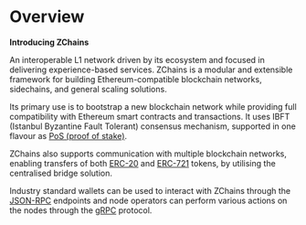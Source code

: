 # Overview

**Introducing ZChains**

An interoperable L1 network driven by its ecosystem and focused in delivering experience-based services. ZChains is a modular and extensible framework for building Ethereum-compatible blockchain networks, sidechains, and general scaling solutions.

Its primary use is to bootstrap a new blockchain network while providing full compatibility with Ethereum smart contracts and transactions. It uses IBFT (Istanbul Byzantine Fault Tolerant) consensus mechanism, supported in one flavour as [PoS (proof of stake)](https://zchains.gitbook.io/zchains-whitepaper/consensus/pos-stake-unstake).

ZChains also supports communication with multiple blockchain networks, enabling transfers of both [ERC-20](https://ethereum.org/en/developers/docs/standards/tokens/erc-20/) and [ERC-721](https://ethereum.org/en/developers/docs/standards/tokens/erc-721) tokens, by utilising the centralised bridge solution.

Industry standard wallets can be used to interact with ZChains through the [JSON-RPC](https://zchains.gitbook.io/zchains-whitepaper/architecture/modules/json-rpc) endpoints and node operators can perform various actions on the nodes through the [gRPC](https://zchains.gitbook.io/zchains-whitepaper/working-with-node/query-operator-info) protocol.
